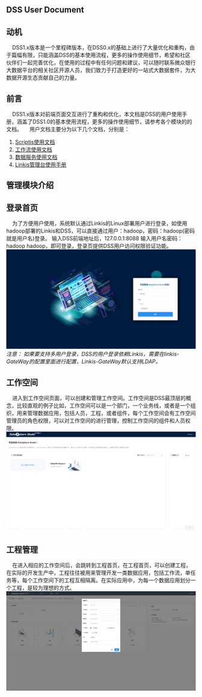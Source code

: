 ## DSS User Document

## 动机
&nbsp;&nbsp;&nbsp;&nbsp;DSS1.x版本是一个里程碑版本，在DSS0.x的基础上进行了大量优化和重构，由于篇幅有限，只能涵盖DSS的基本使用流程，更多的操作使用细节，希望和社区伙伴们一起完善优化，在使用的过程中有任何问题和建议，可以随时联系微众银行大数据平台的相关社区开源人员，我们致力于打造更好的一站式大数据套件，为大数据开源生态贡献自己的力量。

## 前言
&nbsp;&nbsp;&nbsp;&nbsp;DSS1.x版本对前端页面交互进行了重构和优化，本文档是DSS的用户使用手册，涵盖了DSS1.0的基本使用流程，更多的操作使用细节，请参考各个模块的的文档。
&nbsp;&nbsp;&nbsp;&nbsp;用户文档主要分为以下几个文档，分别是：  
1. [Scriptis使用文档]()  
2. [工作流使用文档]()
3. [数据服务使用文档]()
4. [Linkis管理台使用手册]()

## 管理模块介绍
## 登录首页
&nbsp;&nbsp;&nbsp;&nbsp;为了方便用户使用，系统默认通过Linkis的Linux部署用户进行登录，如使用hadoop部署的Linkis和DSS，可以直接通过用户：hadoop，密码：hadoop(密码就是用户名)登录。 输入DSS前端地址后，127.0.0.1:8088 输入用户名密码：hadoop hadoop，即可登录，登录页提供DSS用户访问权限验证功能。
![](./images/loginpage.png)  
*注意： 如果要支持多用户登录，DSS的用户登录依赖Linkis，需要在linkis-GateWay的配置里面进行配置，Linkis-GateWay默认支持LDAP。*

## 工作空间
&nbsp;&nbsp;&nbsp;&nbsp;进入到工作空间页面，可以创建和管理工作空间。工作空间是DSS最顶层的概念，比较直观的例子比如，工作空间可以是一个部门，一个业务线，或者是一个组织，用来管理数据应用，包括人员，工程，或者组件，每个工作空间会有工作空间管理员的角色权限，可以对工作空间的进行管理，控制工作空间的组件和人员权限。
![](./images/workspace.png)  

## 工程管理
&nbsp;&nbsp;&nbsp;&nbsp;在进入相应的工作空间后，会跳转到工程首页，在工程首页，可以创建工程，在实际的开发生产中，工程往往被用来管理开发一类数据应用，包括工作流，单任务等，每个工作空间下的工程互相隔离。在实际应用中，为每一个数据应用划分一个工程，是较为理想的方式。
![](./images/project.png) 